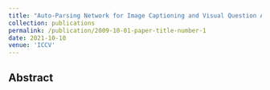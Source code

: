 ```yaml
---
title: "Auto-Parsing Network for Image Captioning and Visual Question Answering"
collection: publications
permalink: /publication/2009-10-01-paper-title-number-1
date: 2021-10-10
venue: 'ICCV'
---
```


## Abstract